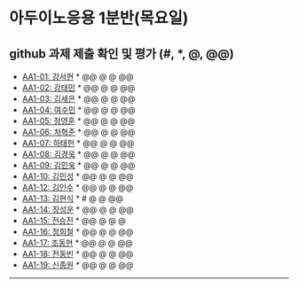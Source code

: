 # 아두이노응용 1분반(목요일) 
## github 과제 제출 확인 및 평가 (#, *, @, @@)

- [AA1-01: 강서현](https://github.com/tjgus226/aa1-01) * @@ @ @ @@
- [AA1-02: 강태민](https://github.com/Gangtaemin/aa1-02) * @@ @ @ @@
- [AA1-03: 김세은](https://github.com/thdnwn/aa1-03) * @@ @ @ @@
- [AA1-04: 여수민](https://github.com/yeo5578/aa1-04) * @@ @ @ @@
- [AA1-05: 정영훈](https://github.com/jyhoon519/aa1-05) * @@ @ @ @@
- [AA1-06: 차혁준](https://github.com/chahyeokjun/AA1-06) * @@ @ @ @@
- [AA1-07: 하태헌](https://github.com/rnfrnfdl34/aa1-07) * @@ @ @ @@
- [AA1-08: 김경욱](https://github.com/kimkyeongwook69/aa1-08) * @@ @ @ @@
- [AA1-09: 김민욱](https://github.com/poviea/aa1-09) * @@ @ @ @@
- [AA1-10: 김민성](https://github.com/aa-10/aa1-10) * @@ @ @ @@
- [AA1-12: 김인수](https://github.com/aa1-12/aa1-12) * @@ @ @ @@
- [AA1-13: 김현식](https://github.com/Khs98/aa1-13) * # @ @ @@
- [AA1-14: 장성운](https://github.com/SungUnJang/aa1-14) * @@ @ @ @@
- [AA1-15: 전승진](https://github.com/wjstmdwls/aa1-15) * @@ @ @ @
- [AA1-16: 정희철](https://github.com/JengHC/aa1-016) * @@ @ @ @@
- [AA1-17: 조동현](https://github.com/Jodonghyun/aa1-17) * @@ @ @ @@
- [AA1-18: 전동빈](https://github.com/xg6144/AA1-18) * @@ @ @ @@
- [AA1-19: 신종원](https://github.com/jonogo/aa1-19) * @@ @ @ @@
---


